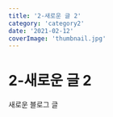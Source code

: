 ```yaml
---
title: '2-새로운 글 2'
category: 'category2'
date: '2021-02-12'
coverImage: 'thumbnail.jpg'
---
```


# 2-새로운 글 2

새로운 블로그 글